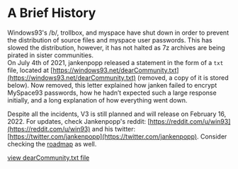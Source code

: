 # A Brief History

Windows93's /b/, trollbox, and myspace have shut down in order to prevent the distribution of source files and myspace user passwords. This has slowed the distribution, however, it has not halted as 7z archives are being pirated in sister communities.\
On July 4th of 2021, jankenpopp released a statement in the form of a `txt` file, located at [https://windows93.net/dearCommunity.txt](https://windows93.net/dearCommunity.txt) (removed, a copy of it is stored below). Now removed, this letter explained how janken failed to encrypt MySpace93 passwords, how he hadn’t expected such a large response initially, and a long explanation of how everything went down.

Despite all the incidents, V3 is still planned and will release on February 16, 2022. For updates, check Jankenpopp's reddit: [https://reddit.com/u/win93](https://reddit.com/u/win93) and his twitter: [https://twitter.com/jankenpopp](https://twitter.com/jankenpopp). Consider checking the [roadmap](https://windows93.xyz/roadmap.html) as well.

[view dearCommunity.txt file](assets/dearCommunity.txt ':ignore')